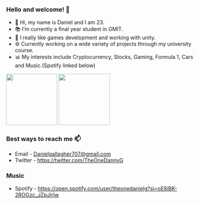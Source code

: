 ### Hello and welcome! 👋
- 🤖 Hi, my name is Daniel and I am 23.
- 📚 I’m currently a final year student in GMIT.
- 🌱 I really like games development and working with unity.
- ⚙️ Currently working on a wide variety of projects through my university course.
- 📊 My interests include Cryptocurrency, Stocks, Gaming, Formula 1, Cars and Music.(Spotify linked below)


<img height="137.3px" src = "https://github-readme-stats.vercel.app/api?username=DanielGallagher6499&&show_icons=true&title_color=00FF00&icon_color=BDB76B&text_color=BDB76B&bg_color=000000"/>
<img height="137.3px" src="https://github-readme-stats.vercel.app/api/top-langs/?username=DanielGallagher6499&hide=html&hide_title=true&hide_border=true&layout=compact&langs_count=7&exclude_repo=comp426&text_color=00FF00&icon_color=BDB76Btheme=vue-dark&bg_color=000000" />
    
### Best ways to reach me 📫
- Email - Danielgallagher707@gmail.com
- Twitter - https://twitter.com/TheOneDannyG

### Music
- Spotify - https://open.spotify.com/user/theonedanielg?si=oE8iBK-2ROGzc_JZpJirlw
